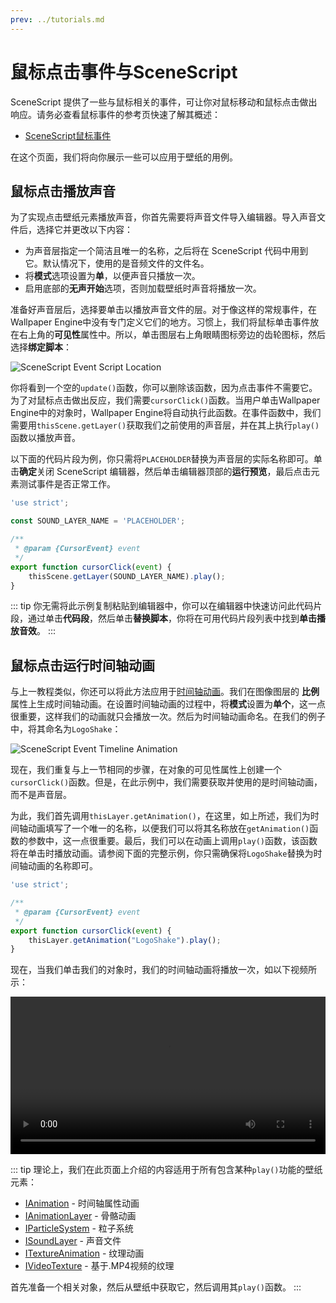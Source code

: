 ```yaml
---
prev: ../tutorials.md
---
```


# 鼠标点击事件与SceneScript

SceneScript 提供了一些与鼠标相关的事件，可让你对鼠标移动和鼠标点击做出响应。请务必查看鼠标事件的参考页快速了解其概述：

* [SceneScript鼠标事件](/wallpaper-engine-docs/scene/scenescript/reference/event/cursor)

在这个页面，我们将向你展示一些可以应用于壁纸的用例。

## 鼠标点击播放声音

为了实现点击壁纸元素播放声音，你首先需要将声音文件导入编辑器。导入声音文件后，选择它并更改以下内容：

* 为声音层指定一个简洁且唯一的名称，之后将在 SceneScript 代码中用到它。默认情况下，使用的是音频文件的文件名。
* 将**模式**选项设置为**单**，以便声音只播放一次。
* 启用底部的**无声开始**选项，否则加载壁纸时声音将播放一次。

准备好声音层后，选择要单击以播放声音文件的层。对于像这样的常规事件，在Wallpaper Engine中没有专门定义它们的地方。习惯上，我们将鼠标单击事件放在右上角的**可见性**属性中。所以，单击图层右上角眼睛图标旁边的齿轮图标，然后选择**绑定脚本**：

![SceneScript Event Script Location](/wallpaper-engine-docs/img/scenescript/scenescript_event_script.png)

你将看到一个空的`update()`函数，你可以删除该函数，因为点击事件不需要它。为了对鼠标点击做出反应，我们需要`cursorClick()`函数。当用户单击Wallpaper Engine中的对象时，Wallpaper Engine将自动执行此函数。在事件函数中，我们需要用`thisScene.getLayer()`获取我们之前使用的声音层，并在其上执行`play()`函数以播放声音。

以下面的代码片段为例，你只需将`PLACEHOLDER`替换为声音层的实际名称即可。单击**确定**关闭 SceneScript 编辑器，然后单击编辑器顶部的**运行预览**，最后点击元素测试事件是否正常工作。

```js
'use strict';

const SOUND_LAYER_NAME = 'PLACEHOLDER';

/**
 * @param {CursorEvent} event
 */
export function cursorClick(event) {
	thisScene.getLayer(SOUND_LAYER_NAME).play();
}

```

::: tip
你无需将此示例复制粘贴到编辑器中，你可以在编辑器中快速访问此代码片段，通过单击**代码段**，然后单击**替换脚本**，你将在可用代码片段列表中找到**单击播放音效**。
::: 

## 鼠标点击运行时间轴动画

与上一教程类似，你还可以将此方法应用于[时间轴动画](/wallpaper-engine-docs/scene/timeline/introduction)。我们在图像图层的 **比例** 属性上生成时间轴动画。在设置时间轴动画的过程中，将**模式**设置为**单个**，这一点很重要，这样我们的动画就只会播放一次。然后为时间轴动画命名。在我们的例子中，将其命名为`LogoShake`：

![SceneScript Event Timeline Animation](/wallpaper-engine-docs/img/scenescript/scenescript_click_event_timeline.png)

现在，我们重复与上一节相同的步骤，在对象的可见性属性上创建一个`cursorClick()`函数。但是，在此示例中，我们需要获取并使用的是时间轴动画，而不是声音层。

为此，我们首先调用`thisLayer.getAnimation()`，在这里，如上所述，我们为时间轴动画填写了一个唯一的名称，以便我们可以将其名称放在`getAnimation()`函数的参数中，这一点很重要。最后，我们可以在动画上调用`play()`函数，该函数将在单击时播放动画。请参阅下面的完整示例，你只需确保将`LogoShake`替换为时间轴动画的名称即可。

```js
'use strict';

/**
 * @param {CursorEvent} event
 */
export function cursorClick(event) {
	thisLayer.getAnimation("LogoShake").play();
}
```

现在，当我们单击我们的对象时，我们的时间轴动画将播放一次，如以下视频所示：

<video width="100%" controls loop>
  <source :src="$withBase('/videos/scenescript_click_event_timeline.mp4')" type="video/mp4">
  Your browser does not support the video tag.
</video>

::: tip
理论上，我们在此页面上介绍的内容适用于所有包含某种`play()`功能的壁纸元素：

* [IAnimation](/wallpaper-engine-docs/scene/scenescript/reference/class/IAnimation) - 时间轴属性动画
* [IAnimationLayer](/wallpaper-engine-docs/scene/scenescript/reference/class/IAnimationLayer) - 骨骼动画
* [IParticleSystem](/wallpaper-engine-docs/scene/scenescript/reference/class/IParticleSystem) - 粒子系统
* [ISoundLayer](/wallpaper-engine-docs/scene/scenescript/reference/class/ISoundLayer) - 声音文件
* [ITextureAnimation](/wallpaper-engine-docs/scene/scenescript/reference/class/ITextureAnimation) - 纹理动画
* [IVideoTexture](/wallpaper-engine-docs/scene/scenescript/reference/class/IVideoTexture) - 基于.MP4视频的纹理

首先准备一个相关对象，然后从壁纸中获取它，然后调用其`play()`函数。
:::